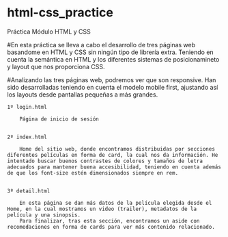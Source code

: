 # html-css_practice

Práctica  Módulo HTML y CSS

#En esta práctica se lleva a cabo el desarrollo de tres páginas web basandome en HTML y CSS sin ningún tipo de librería extra. Teniendo en cuenta la semántica en HTML y los diferentes sistemas de posicionamineto y layout que nos proporciona CSS.

#Analizando las tres páginas web, podremos ver que son responsive. Han sido desarrolladas teniendo en cuenta el modelo mobile first, ajustando así los layouts desde pantallas pequeñas a más grandes.

    1º login.html 

        Página de inicio de sesión


    2º index.html

        Home del sitio web, donde encontramos distribuidas por secciones diferentes películas en forma de card, la cual nos da información. He intentado buscar buenos contrastes de colores y tamaños de letra adecuados para mantener buena accesibilidad, teniendo en cuenta además de que los font-size estén dimensionados siempre en rem.


    3º detail.html

        En esta página se dan más datos de la película elegida desde el Home, en la cual mostramos un video (trailer), metadatos de la película y una sinopsis.
        Para finalizar, tras esta sección, encontramos un aside con recomedaciones en forma de cards para ver más contenido relacionado.
